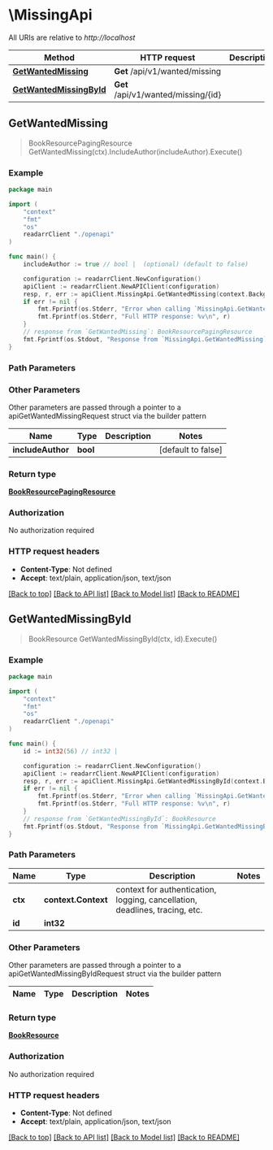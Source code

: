 # \MissingApi

All URIs are relative to *http://localhost*

Method | HTTP request | Description
------------- | ------------- | -------------
[**GetWantedMissing**](MissingApi.md#GetWantedMissing) | **Get** /api/v1/wanted/missing | 
[**GetWantedMissingById**](MissingApi.md#GetWantedMissingById) | **Get** /api/v1/wanted/missing/{id} | 



## GetWantedMissing

> BookResourcePagingResource GetWantedMissing(ctx).IncludeAuthor(includeAuthor).Execute()



### Example

```go
package main

import (
    "context"
    "fmt"
    "os"
    readarrClient "./openapi"
)

func main() {
    includeAuthor := true // bool |  (optional) (default to false)

    configuration := readarrClient.NewConfiguration()
    apiClient := readarrClient.NewAPIClient(configuration)
    resp, r, err := apiClient.MissingApi.GetWantedMissing(context.Background()).IncludeAuthor(includeAuthor).Execute()
    if err != nil {
        fmt.Fprintf(os.Stderr, "Error when calling `MissingApi.GetWantedMissing``: %v\n", err)
        fmt.Fprintf(os.Stderr, "Full HTTP response: %v\n", r)
    }
    // response from `GetWantedMissing`: BookResourcePagingResource
    fmt.Fprintf(os.Stdout, "Response from `MissingApi.GetWantedMissing`: %v\n", resp)
}
```

### Path Parameters



### Other Parameters

Other parameters are passed through a pointer to a apiGetWantedMissingRequest struct via the builder pattern


Name | Type | Description  | Notes
------------- | ------------- | ------------- | -------------
 **includeAuthor** | **bool** |  | [default to false]

### Return type

[**BookResourcePagingResource**](BookResourcePagingResource.md)

### Authorization

No authorization required

### HTTP request headers

- **Content-Type**: Not defined
- **Accept**: text/plain, application/json, text/json

[[Back to top]](#) [[Back to API list]](../README.md#documentation-for-api-endpoints)
[[Back to Model list]](../README.md#documentation-for-models)
[[Back to README]](../README.md)


## GetWantedMissingById

> BookResource GetWantedMissingById(ctx, id).Execute()



### Example

```go
package main

import (
    "context"
    "fmt"
    "os"
    readarrClient "./openapi"
)

func main() {
    id := int32(56) // int32 | 

    configuration := readarrClient.NewConfiguration()
    apiClient := readarrClient.NewAPIClient(configuration)
    resp, r, err := apiClient.MissingApi.GetWantedMissingById(context.Background(), id).Execute()
    if err != nil {
        fmt.Fprintf(os.Stderr, "Error when calling `MissingApi.GetWantedMissingById``: %v\n", err)
        fmt.Fprintf(os.Stderr, "Full HTTP response: %v\n", r)
    }
    // response from `GetWantedMissingById`: BookResource
    fmt.Fprintf(os.Stdout, "Response from `MissingApi.GetWantedMissingById`: %v\n", resp)
}
```

### Path Parameters


Name | Type | Description  | Notes
------------- | ------------- | ------------- | -------------
**ctx** | **context.Context** | context for authentication, logging, cancellation, deadlines, tracing, etc.
**id** | **int32** |  | 

### Other Parameters

Other parameters are passed through a pointer to a apiGetWantedMissingByIdRequest struct via the builder pattern


Name | Type | Description  | Notes
------------- | ------------- | ------------- | -------------


### Return type

[**BookResource**](BookResource.md)

### Authorization

No authorization required

### HTTP request headers

- **Content-Type**: Not defined
- **Accept**: text/plain, application/json, text/json

[[Back to top]](#) [[Back to API list]](../README.md#documentation-for-api-endpoints)
[[Back to Model list]](../README.md#documentation-for-models)
[[Back to README]](../README.md)

